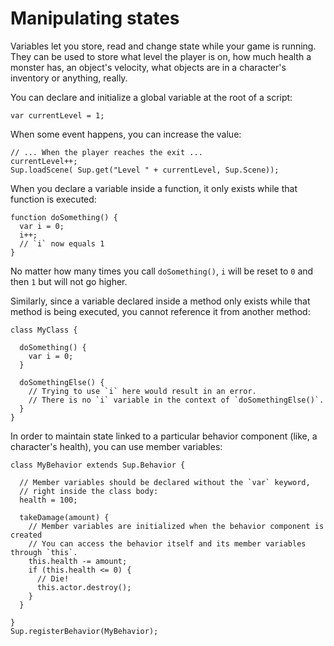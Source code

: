 # Manipulating states

Variables let you store, read and change state while your game is running. They can be used to store what level the player is on, how much health a monster has, an object's velocity, what objects are in a character's inventory or anything, really.

You can declare and initialize a global variable at the root of a script:

```
var currentLevel = 1;
```

When some event happens, you can increase the value:

```
// ... When the player reaches the exit ...
currentLevel++;
Sup.loadScene( Sup.get("Level " + currentLevel, Sup.Scene));
```

When you declare a variable inside a function, it only exists while that function is executed:

```
function doSomething() {
  var i = 0;
  i++;
  // `i` now equals 1
}
```

No matter how many times you call `doSomething()`, `i` will be reset to `0` and then `1` but will not go higher.

Similarly, since a variable declared inside a method only exists while that method is being executed, you cannot reference it from another method:

```
class MyClass {

  doSomething() {
    var i = 0;
  }

  doSomethingElse() {
    // Trying to use `i` here would result in an error.
    // There is no `i` variable in the context of `doSomethingElse()`.
  }
}
```

In order to maintain state linked to a particular behavior component (like, a character's health), you can use member variables:

```
class MyBehavior extends Sup.Behavior {

  // Member variables should be declared without the `var` keyword,
  // right inside the class body:
  health = 100;

  takeDamage(amount) {
    // Member variables are initialized when the behavior component is created
    // You can access the behavior itself and its member variables through `this`.
    this.health -= amount;
    if (this.health <= 0) {
      // Die!
      this.actor.destroy();
    }
  }

}
Sup.registerBehavior(MyBehavior);
```
